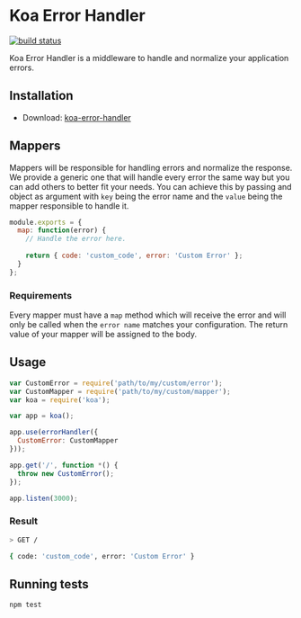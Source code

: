 # Koa Error Handler

[![build status][travis-image]][travis-url]

Koa Error Handler is a middleware to handle and normalize your application errors.

## Installation

* Download: [koa-error-handler](https://github.com/bitreserve/koa-error-handler)

## Mappers

Mappers will be responsible for handling errors and normalize the response.
We provide a generic one that will handle every error the same way but you can add others to better fit your needs. You can achieve this by passing and object as argument with `key` being the error name and the `value` being the mapper responsible to handle it.

```js
module.exports = {
  map: function(error) {
    // Handle the error here.
  	
    return { code: 'custom_code', error: 'Custom Error' };
  }
};
```
### Requirements

Every mapper must have a `map` method which will receive the error and will only be called when the `error name` matches your configuration. The return value of your mapper will be assigned to the body.

## Usage

```js
var CustomError = require('path/to/my/custom/error');
var CustomMapper = require('path/to/my/custom/mapper');
var koa = require('koa');

var app = koa();

app.use(errorHandler({
  CustomError: CustomMapper
}));

app.get('/', function *() {
  throw new CustomError();
});

app.listen(3000);
```

### Result

```bash
> GET /

{ code: 'custom_code', error: 'Custom Error' }
```

## Running tests

```sh
npm test
```

[travis-image]: https://magnum.travis-ci.com/bitreserve/koa-error-handler.svg?token=dwsFqQ7vWTc2XyntMBxA&style=flat-square
[travis-url]: https://magnum.travis-ci.com/bitreserve/koa-error-handler
